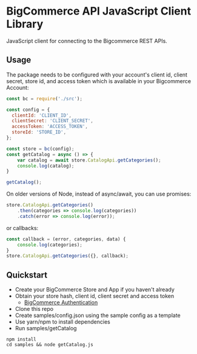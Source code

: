 # BigCommerce API JavaScript Client Library

JavaScript client for connecting to the Bigcommerce REST APIs.

## Usage
The package needs to be configured with your account's client id, client
secret, store id, and access token which is available in your Bigcommerce Account:

```js
const bc = require('./src');

const config = {
  clientId: 'CLIENT_ID',
  clientSecret: 'CLIENT_SECRET',
  accessToken: 'ACCESS_TOKEN',
  storeId: 'STORE_ID',
};

const store = bc(config);
const getCatalog = async () => {
	var catalog = await store.CatalogApi.getCategories();
	console.log(catalog);
}

getCatalog();
```

On older versions of Node, instead of async/await, you can use promises:

```js
store.CatalogApi.getCategories()
	.then(categories => console.log(categories))
	.catch(error => console.log(error));
```

or callbacks:

```js
const callback = (error, categories, data) {
	console.log(categories);
}
store.CatalogApi.getCategories({}, callback);
```

## Quickstart

* Create your BigCommerce Store and App if you haven't already
* Obtain your store hash, client id, client secret and access token
  * [BigCommerce Authentication](https://developer.bigcommerce.com/api-docs/getting-started/authentication/rest-api-authentication#obtaining-store-api-credentials#obtaining-store-api-credentials)
* Clone this repo
* Create samples/config.json using the sample config as a template
* Use yarn/npm to install dependencies
* Run samples/getCatalog

```
npm install
cd samples && node getCatalog.js
```
